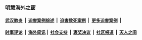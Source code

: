 
### 明慧海外之窗

####  [武汉肺炎](indexes/365.md?t=02142300) &nbsp;|&nbsp;  [迫害案例综述](indexes/328.md?t=02142300) &nbsp;|&nbsp; [迫害致死案例](indexes/277.md?t=02142300)  &nbsp;|&nbsp; [更多迫害案例](indexes/81.md?t=02142300)  &nbsp;|&nbsp; 
####  [时事评论](indexes/19.md?t=02142300) &nbsp;|&nbsp; [海外简讯](indexes/245.md?t=02142300)&nbsp;|&nbsp;  [社会支持](indexes/140.md?t=02142300) &nbsp;|&nbsp; [褒奖决议](indexes/282.md?t=02142300) &nbsp;|&nbsp; [社区报道](indexes/91.md?t=02142300)  &nbsp;|&nbsp; [天人之间](indexes/78.md?t=02142300) 

